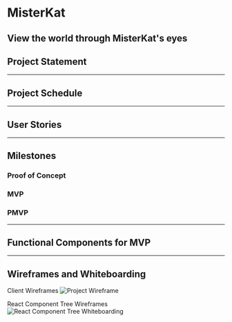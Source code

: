 # MisterKat

View the world through MisterKat's eyes
---

## Project Statement

---
## Project Schedule

---
## User Stories

---
## Milestones

### Proof of Concept

### MVP

### PMVP

---
## Functional Components for MVP

---
## Wireframes and Whiteboarding

Client Wireframes
![Project Wireframe](https://res.cloudinary.com/dk1cgfxkn/image/upload/v1544558744/20181210_Whiteboarding_Wireframes_Client.png)

React Component Tree Wireframes
![React Component Tree Whiteboarding](https://res.cloudinary.com/dk1cgfxkn/image/upload/v1544558744/React_Components_Tree_Whiteboarding.png)
